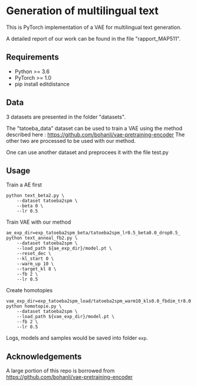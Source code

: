 # Generation of multilingual text

This is PyTorch implementation of a VAE for multilingual text generation.

A detailed report of our work can be found in the file "rapport_MAP511".

## Requirements

* Python >= 3.6
* PyTorch >= 1.0
* pip install editdistance

## Data

3 datasets are presented in the folder "datasets". 

The "tatoeba_data" dataset can be used to train a VAE using the method described here : https://github.com/bohanli/vae-pretraining-encoder
The other two are processed to be used with our method.

One can use another dataset and preprocees it with the file test.py

## Usage

Train a AE first
```
python text_beta2.py \
    --dataset tatoeba2spm \
    --beta 0 \
    --lr 0.5
```

Train VAE with our method
```
ae_exp_dir=exp_tatoeba2spm_beta/tatoeba2spm_lr0.5_beta0.0_drop0.5_
python text_anneal_fb2.py \
    --dataset tatoeba2spm \
    --load_path ${ae_exp_dir}/model.pt \
    --reset_dec \
    --kl_start 0 \
    --warm_up 10 \
    --target_kl 8 \
    --fb 2 \
    --lr 0.5
```

Create homotopies
```
vae_exp_dir=exp_tatoeba2spm_load/tatoeba2spm_warm10_kls0.0_fbdim_tr8.0
python homotopie.py \
    --dataset tatoeba2spm \
    --load_path ${vae_exp_dir}/model.pt \
    --fb 2 \
    --lr 0.5
```

Logs, models and samples would be saved into folder `exp`.


## Acknowledgements

A large portion of this repo is borrowed from https://github.com/bohanli/vae-pretraining-encoder

